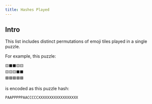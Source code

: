```yaml
---
title: Hashes Played
---
```


## Intro 
This list includes distinct permutations of emoji tiles played in a single puzzle. 

For example, this puzzle:

```
🟨⬛️⬛️🟨🟨
🟨🟨🟨⬛️⬛️
🟩🟩🟩🟩🟩
```

is encoded as this puzzle hash:

```
PAAPPPPPAACCCCCXXXXXXXXXXXXXXXXXX
```